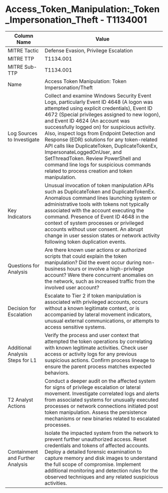 # Access_Token_Manipulation:_Token_Impersonation_Theft - T1134001

| Column Name | Value |
|-------------|-------|
| MITRE Tactic | Defense Evasion, Privilege Escalation |
| MITRE TTP | T1134.001 |
| MITRE Sub-TTP | T1134.001 |
| Name | Access Token Manipulation: Token Impersonation/Theft |
| Log Sources to Investigate | Collect and examine Windows Security Event Logs, particularly Event ID 4648 (A logon was attempted using explicit credentials), Event ID 4672 (Special privileges assigned to new logon), and Event ID 4624 (An account was successfully logged on) for suspicious activity. Also, inspect logs from Endpoint Detection and Response (EDR) solutions for any token-related API calls like DuplicateToken, DuplicateTokenEx, ImpersonateLoggedOnUser, and SetThreadToken. Review PowerShell and command line logs for suspicious commands related to process creation and token manipulation. |
| Key Indicators | Unusual invocation of token manipulation APIs such as DuplicateToken and DuplicateTokenEx. Anomalous command lines launching system or administrative tools with tokens not typically associated with the account executing the command. Presence of Event ID 4648 in the context of system processes or privileged accounts without user consent. An abrupt change in user session states or network activity following token duplication events. |
| Questions for Analysis | Are there known user actions or authorized scripts that could explain the token manipulation? Did the event occur during non-business hours or involve a high-privilege account? Were there concurrent anomalies on the network, such as increased traffic from the involved user account? |
| Decision for Escalation | Escalate to Tier 2 if token manipulation is associated with privileged accounts, occurs without a known legitimate context, or is accompanied by lateral movement indicators, unusual external communications, or attempts to access sensitive systems. |
| Additional Analysis Steps for L1 | Verify the process and user context that attempted the token operations by correlating with known legitimate activities. Check user access or activity logs for any previous suspicious actions. Confirm process lineage to ensure the parent process matches expected behaviors. |
| T2 Analyst Actions | Conduct a deeper audit on the affected system for signs of privilege escalation or lateral movement. Investigate correlated logs and alerts from associated systems for unusually executed processes or network connections initiated post token manipulation. Assess the persistence mechanisms or new binaries related to escalated processes. |
| Containment and Further Analysis | Isolate the impacted system from the network to prevent further unauthorized access. Reset credentials and tokens of affected accounts. Deploy a detailed forensic examination to capture memory and disk images to understand the full scope of compromise. Implement additional monitoring and detection rules for the observed techniques and any related suspicious activities. |
